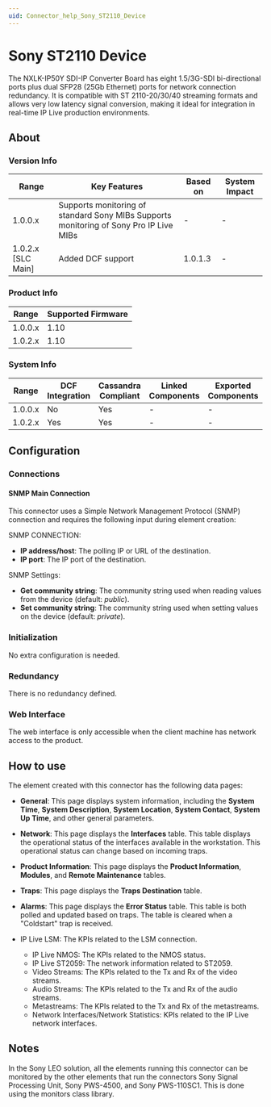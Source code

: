 ```yaml
---
uid: Connector_help_Sony_ST2110_Device
---
```


# Sony ST2110 Device

The NXLK-IP50Y SDI-IP Converter Board has eight 1.5/3G-SDI bi-directional ports plus dual SFP28 (25Gb Ethernet) ports for network connection redundancy. It is compatible with ST 2110-20/30/40 streaming formats and allows very low latency signal conversion, making it ideal for integration in real-time IP Live production environments.

## About

### Version Info

| **Range**            | **Key Features**                                                                       | **Based on** | **System Impact** |
|----------------------|----------------------------------------------------------------------------------------|--------------|-------------------|
| 1.0.0.x              | Supports monitoring of standard Sony MIBs Supports monitoring of Sony Pro IP Live MIBs | \-           | \-                |
| 1.0.2.x \[SLC Main\] | Added DCF support                                                                      | 1.0.1.3      | \-                |

### Product Info

| **Range** | **Supported Firmware** |
|-----------|------------------------|
| 1.0.0.x   | 1.10                   |
| 1.0.2.x   | 1.10                   |

### System Info

| **Range** | **DCF Integration** | **Cassandra Compliant** | **Linked Components** | **Exported Components** |
|-----------|---------------------|-------------------------|-----------------------|-------------------------|
| 1.0.0.x   | No                  | Yes                     | \-                    | \-                      |
| 1.0.2.x   | Yes                 | Yes                     | \-                    | \-                      |

## Configuration

### Connections

#### SNMP Main Connection

This connector uses a Simple Network Management Protocol (SNMP) connection and requires the following input during element creation:

SNMP CONNECTION:

- **IP address/host**: The polling IP or URL of the destination.
- **IP port**: The IP port of the destination.

SNMP Settings:

- **Get community string**: The community string used when reading values from the device (default: *public*).
- **Set community string**: The community string used when setting values on the device (default: *private*).

### Initialization

No extra configuration is needed.

### Redundancy

There is no redundancy defined.

### Web Interface

The web interface is only accessible when the client machine has network access to the product.

## How to use

The element created with this connector has the following data pages:

- **General**: This page displays system information, including the **System Time**, **System Description**, **System Location**, **System Contact**, **System Up Time**, and other general parameters.

- **Network**: This page displays the **Interfaces** table. This table displays the operational status of the interfaces available in the workstation. This operational status can change based on incoming traps.

- **Product Information**: This page displays the **Product Information**, **Modules**, and **Remote Maintenance** tables.

- **Traps**: This page displays the **Traps Destination** table.

- **Alarms**: This page displays the **Error Status** table. This table is both polled and updated based on traps. The table is cleared when a "Coldstart" trap is received.

- IP Live LSM: The KPIs related to the LSM connection.
  - IP Live NMOS: The KPIs related to the NMOS status.
  - IP Live ST2059: The network information related to ST2059.
  - Video Streams: The KPIs related to the Tx and Rx of the video streams.
  - Audio Streams: The KPIs related to the Tx and Rx of the audio streams.
  - Metastreams: The KPIs related to the Tx and Rx of the metastreams.
  - Network Interfaces/Network Statistics: KPIs related to the IP Live network interfaces.

## Notes

In the Sony LEO solution, all the elements running this connector can be monitored by the other elements that run the connectors Sony Signal Processing Unit, Sony PWS-4500, and Sony PWS-110SC1.
This is done using the monitors class library.
